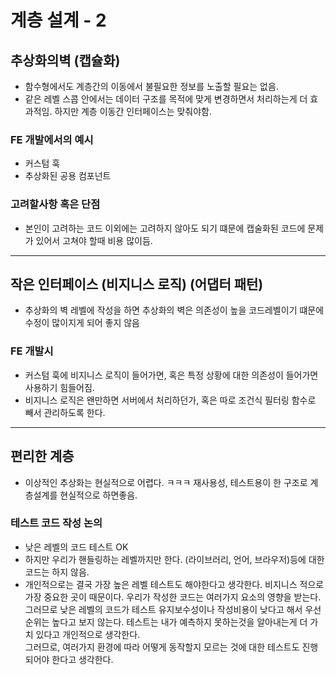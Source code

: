 # 계층 설계 - 2

## 추상화의벽 (캡슐화)

- 함수형에서도 계층간의 이동에서 불필요한 정보를 노출할 필요는 없음.
- 같은 레벨 스콥 안에서는 데이터 구조를 목적에 맞게 변경하면서 처리하는게 더 효과적임. 하지만 계층 이동간 인터페이스는 맞춰야함.

### FE 개발에서의 예시

- 커스텀 훅
- 추상화된 공용 컴포넌트

### 고려할사항 혹은 단점

- 본인이 고려하는 코드 이외에는 고려하지 않아도 되기 떄문에 캡술화된 코드에 문제가 있어서 고쳐야 할때 비용 많이듬.

---

## 작은 인터페이스 (비지니스 로직) (어댑터 패턴)

- 추상화의 벽 레벨에 작성을 하면 추상화의 벽은 의존성이 높을 코드레벨이기 떄문에 수정이 많이지게 되어 좋지 않음

### FE 개발시

- 커스텀 훅에 비지니스 로직이 들어가면, 혹은 특정 상황에 대한 의존성이 들어가면 사용하기 힘들어짐.
- 비지니스 로직은 왠만하면 서버에서 처리하던가, 혹은 따로 조건식 필터링 함수로 빼서 관리하도록 한다.

---

## 편리한 계층

- 이상적인 추상화는 현실적으로 어렵다. ㅋㅋㅋ 재사용성, 테스트용이 한 구조로 계층설계를 현실적으로 하면좋음.


### 테스트 코드 작성 논의

- 낮은 레벨의 코드 테스트 OK
- 하지만 우리가 핸들링하는 레벨까지만 한다. (라이브러리, 언어, 브라우저)등에 대한 코드는 하지 않음.
- 개인적으로는 결국 가장 높은 레벨 테스트도 해야한다고 생각한다. 비지니스 적으로 가장 중요한 곳이 때문이다.  우리가 작성한 코드는 여러가지 요소의 영향을 받는다.  
그러므로 낮은 레벨의 코드가 테스트 유지보수성이나 작성비용이 낮다고 해서 우선순위는 높다고 보지 않는다. 테스트는 내가 예측하지 못하는것을 알아내는게 더 가치 있다고 개인적으로 생각한다.   
그러므로, 여러가지 환경에 따라 어떻게 동작할지 모르는 것에 대한 테스트도 진행되어야 한다고 생각한다.




